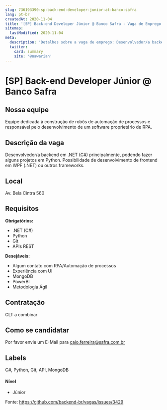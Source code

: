```yaml
---
slug: 736193390-sp-back-end-developer-junior-at-banco-safra
lang: pt-br
createdAt: 2020-11-04
title: '[SP] Back-end Developer Júnior @ Banco Safra - Vaga de Emprego'
sitemap:
  lastModified: 2020-11-04
meta:
  description: 'Detalhes sobre a vaga de emprego: Desenvolvedor/a backend em .NET (C#) principalmente, podendo fazer alguns projetos em Python. Possibilidade de desenvolvimento de frontend em WPF (.NET) ou outros frameworks.'
  twitter:
    card: summary
    site: '@nawarian'
---
```


# [SP] Back-end Developer Júnior @ Banco Safra

## Nossa equipe

Equipe dedicada à construção de robôs de automação de processos e responsável pelo desenvolvimento de um software proprietário de RPA.

## Descrição da vaga

Desenvolvedor/a backend em .NET (C#) principalmente, podendo fazer alguns projetos em Python. 
Possibilidade de desenvolvimento de frontend em WPF (.NET) ou outros frameworks.

## Local

Av. Bela Cintra 560

## Requisitos

**Obrigatórios:**
- .NET (C#)
- Python
- Git
- APIs REST

**Desejáveis:**
- Algum contato com RPA/Automação de processos
- Experiência com UI
- MongoDB
- PowerBI
- Metodologia Ágil

## Contratação

CLT a combinar

## Como se candidatar

Por favor envie um E-Mail para caio.ferreira@safra.com.br

## Labels
C#, Python, Git, API, MongoDB

#### Nível
- Júnior

Fonte: https://github.com/backend-br/vagas/issues/3429
